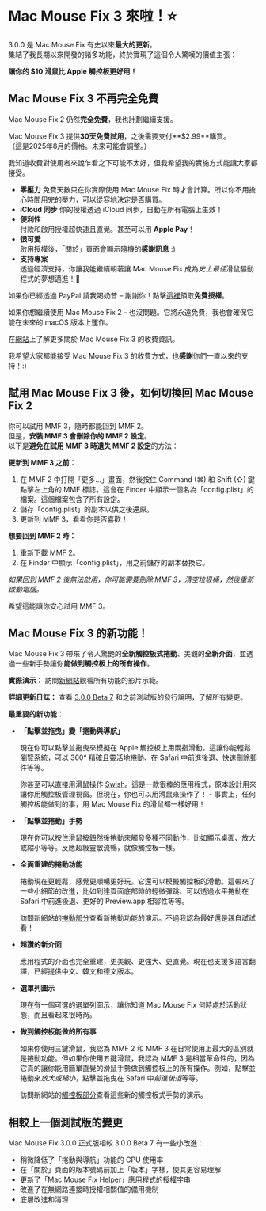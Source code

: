 # Mac Mouse Fix 3 來啦！⭐️

3.0.0 是 Mac Mouse Fix 有史以來**最大的更新**。\
集結了我長期以來開發的諸多功能，終於實現了這個令人驚嘆的價值主張：

**讓你的 $10 滑鼠比 Apple 觸控板更好用！**

## Mac Mouse Fix 3 不再完全免費

Mac Mouse Fix 2 仍然**完全免費**，我也計劃繼續支援。

Mac Mouse Fix 3 提供**30天免費試用**，之後需要支付**$2.99**購買。\
（這是2025年8月的價格。未來可能會調整。）

我知道收費對使用者來說乍看之下可能不太好，但我希望我的實施方式能讓大家都接受。

- **零壓力**
   免費天數只在你實際使用 Mac Mouse Fix 時才會計算。所以你不用擔心時間用完的壓力，可以從容地決定是否購買。
- **iCloud 同步**
   你的授權透過 iCloud 同步，自動在所有電腦上生效！
- **便利性**\
   付款和啟用授權超快速且直覺。甚至可以用 **Apple Pay**！
- **很可愛**\
   啟用授權後，「關於」頁面會顯示隨機的**感謝訊息** :)
- **支持專案**\
   透過經濟支持，你讓我能繼續朝著讓 Mac Mouse Fix 成為*史上最佳*滑鼠驅動程式的夢想邁進！🚀

如果你已經透過 PayPal 請我喝奶昔 – 謝謝你！點擊[這裡](https://redirect.macmousefix.com/?locale=en&target=mmf-apply-for-milkshake-license)領取**免費授權**。

如果你想繼續使用 Mac Mouse Fix 2 – 也沒問題。它將永遠免費，我也會確保它能在未來的 macOS 版本上運作。

在[網站](https://macmousefix.com/#price)上了解更多關於 Mac Mouse Fix 3 的收費資訊。

我希望大家都能接受 Mac Mouse Fix 3 的收費方式，也**感謝**你們一直以來的支持！:)

## 試用 Mac Mouse Fix 3 後，如何切換回 Mac Mouse Fix 2

你可以試用 MMF 3，隨時都能回到 MMF 2。\
但是，**安裝 MMF 3 會刪除你的 MMF 2 設定**。\
以下是**避免在試用 MMF 3 時遺失 MMF 2 設定**的方法：

**更新到 MMF 3 之前：**

1. 在 MMF 2 中打開「更多...」畫面，然後按住 Command (⌘) 和 Shift (⇧) 鍵點擊左上角的 MMF 標誌。這會在 Finder 中顯示一個名為「config.plist」的檔案。這個檔案包含了所有設定。
2. 儲存「config.plist」的副本以供之後還原。
3. 更新到 MMF 3，看看你是否喜歡！

**想要回到 MMF 2 時：**

1. 重新[下載 MMF 2](https://redirect.macmousefix.com/?locale=en&target=mmf2-latest)。
2. 在 Finder 中顯示「config.plist」，用之前儲存的副本替換它。

*如果回到 MMF 2 後無法啟用，你可能需要刪除 MMF 3，清空垃圾桶，然後重新啟動電腦。*

希望這能讓你安心試用 MMF 3。

## Mac Mouse Fix 3 的新功能！

Mac Mouse Fix 3 帶來了令人驚艷的**全新觸控板式捲動**、美觀的**全新介面**，並透過一些新手勢讓你**能做到觸控板上的所有操作**。

**實際演示：**
訪問[新網站](https://macmousefix.com)觀看所有功能的影片示範。

**詳細更新日誌：**
查看 [3.0.0 Beta 7](https://github.com/noah-nuebling/mac-mouse-fix/releases/tag/3.0.0-Beta-7) 和之前測試版的發行說明，了解所有變更。

**最重要的新功能：**

- **「點擊並拖曳」變「捲動與導航」**

    現在你可以點擊並拖曳來模擬在 Apple 觸控板上用兩指滑動。這讓你能輕鬆瀏覽系統，可以 360° 精確且靈活地捲動、在 Safari 中前進後退、快速刪除郵件等等。

    你甚至可以直接用滑鼠操作 [Swish](https://highlyopinionated.co/swish/)。這是一款很棒的應用程式，原本設計用來讓你用觸控板管理視窗。但現在，你也可以用滑鼠來操作了！ - 事實上，任何觸控板能做到的事，用 Mac Mouse Fix 的滑鼠都一樣好用！

- **「點擊並捲動」手勢**

    現在你可以按住滑鼠按鈕然後捲動來觸發多種不同動作，比如顯示桌面、放大或縮小等等。反應超級靈敏流暢，就像觸控板一樣。

- **全面重建的捲動功能**

    捲動現在更輕鬆，感覺更順暢更好玩。它還可以模擬觸控板的滑動。這帶來了一些小細節的改進，比如到達頁面底部時的輕微彈跳、可以透過水平捲動在 Safari 中前進後退、更好的 Preview.app 相容性等等。

    訪問新網站的[捲動部分](https://macmousefix.com/#scroll)查看新捲動功能的演示。不過我認為最好還是親自試試看！

- **超讚的新介面**

    應用程式的介面也完全重建，更美觀、更強大、更直覺。現在也支援多語言翻譯，已經提供中文、韓文和德文版本。

- **選單列圖示**

    現在有一個可選的選單列圖示，讓你知道 Mac Mouse Fix 何時處於活動狀態，而且看起來很時尚。

- **做到觸控板能做的所有事**

    如果你使用三鍵滑鼠，我認為 MMF 2 和 MMF 3 在日常使用上最大的區別就是捲動功能。但如果你使用五鍵滑鼠，我認為 MMF 3 是相當革命性的，因為它真的讓你能用簡單直覺的滑鼠手勢做到觸控板上的所有操作。例如，點擊並捲動來*放大或縮小*，點擊並拖曳在 Safari 中*前進後退*等等。

    訪問新網站的[觸控板部分](https://macmousefix.com/#trackpad)查看這些新的觸控板式手勢的演示。

## 相較上一個測試版的變更

Mac Mouse Fix 3.0.0 正式版相較 3.0.0 Beta 7 有一些小改進：

- 稍微降低了「捲動與導航」功能的 CPU 使用率
- 在「關於」頁面的版本號碼前加上「版本」字樣，使其更容易理解
- 更新了「Mac Mouse Fix Helper」應用程式的授權字串
- 改進了在無網路連接時授權相關值的備用機制
- 底層改進和清理